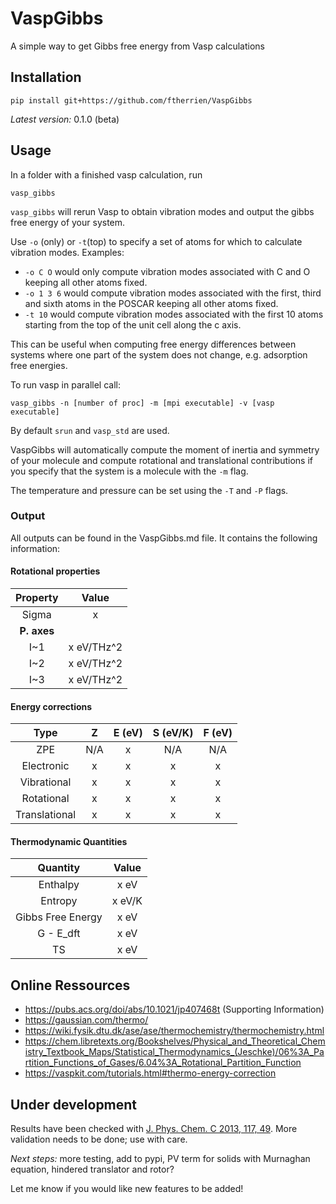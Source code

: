 # VaspGibbs

A simple way to get Gibbs free energy from Vasp calculations

## Installation

```
pip install git+https://github.com/ftherrien/VaspGibbs
```

*Latest version:* 0.1.0 (beta)

## Usage

In a folder with a finished vasp calculation, run
```
vasp_gibbs
```

`vasp_gibbs` will rerun Vasp to obtain vibration modes and output the gibbs free energy of your system.

Use `-o` (only) or `-t`(top) to specify a set of atoms for which to calculate vibration modes. Examples:

 * `-o C O` would only compute vibration modes associated with C and O keeping all other atoms fixed.
 * `-o 1 3 6` would compute vibration modes associated with the first, third and sixth atoms in the POSCAR keeping all other atoms fixed.
 * `-t 10` would compute vibration modes associated with the first 10 atoms starting from the top of the unit cell along the c axis.

This can be useful when computing free energy differences between systems where one part of the system does not change, e.g. adsorption free energies.

To run vasp in parallel call:
```
vasp_gibbs -n [number of proc] -m [mpi executable] -v [vasp executable]
```

By default `srun` and `vasp_std` are used.

VaspGibbs will automatically compute the moment of inertia and symmetry of your molecule and compute rotational and translational contributions if you specify that the system is a molecule with the `-m` flag.

The temperature and pressure can be set using the `-T` and `-P` flags.

### Output

All outputs can be found in the VaspGibbs.md file. It contains the following information:

#### Rotational properties
|     Property     |          Value          |
| :--------------: | :---------------------: |
|      Sigma       |            x            |
|   **P. axes**    |                         |
|       I~1        |       x        eV/THz^2 |
|       I~2        |       x        eV/THz^2 |
|       I~3        |       x        eV/THz^2 |


#### Energy corrections
|      Type      |       Z        |     E (eV)     |    S (eV/K)    |     F (eV)     |
| :------------: | :------------: | :------------: | :------------: | :------------: |
|      ZPE       |      N/A       |        x       |      N/A       |      N/A       |
|   Electronic   |        x       |        x       |        x       |        x       |
|  Vibrational   |        x       |        x       |        x       |        x       |
|   Rotational   |        x       |        x       |        x       |        x       |
| Translational  |        x       |        x       |        x       |        x       |


#### Thermodynamic Quantities
|     Quantity      |        Value        |
| :---------------: | :-----------------: |
|     Enthalpy      |          x      eV  |
|      Entropy      |          x     eV/K |
| Gibbs Free Energy |          x      eV  |
|     G - E_dft     |          x      eV  |
|        TS         |          x      eV  |

## Online Ressources

* https://pubs.acs.org/doi/abs/10.1021/jp407468t (Supporting Information)
* https://gaussian.com/thermo/
* https://wiki.fysik.dtu.dk/ase/ase/thermochemistry/thermochemistry.html
* https://chem.libretexts.org/Bookshelves/Physical_and_Theoretical_Chemistry_Textbook_Maps/Statistical_Thermodynamics_(Jeschke)/06%3A_Partition_Functions_of_Gases/6.04%3A_Rotational_Partition_Function
* https://vaspkit.com/tutorials.html#thermo-energy-correction 

## Under development

Results have been checked with [J. Phys. Chem. C 2013, 117, 49](https://pubs.acs.org/doi/abs/10.1021/jp407468t). More validation needs to be done; use with care.

*Next steps:* more testing, add to pypi, PV term for solids with Murnaghan equation, hindered translator and rotor?

Let me know if you would like new features to be added!

